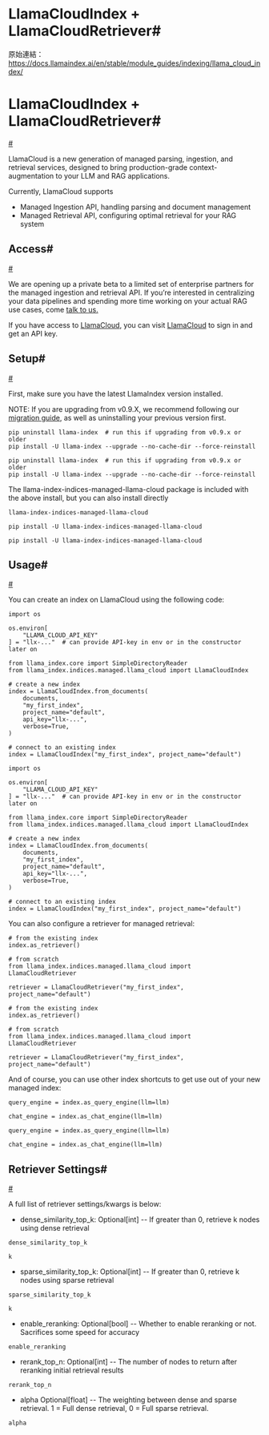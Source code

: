 # LlamaCloudIndex + LlamaCloudRetriever#

原始連結：https://docs.llamaindex.ai/en/stable/module_guides/indexing/llama_cloud_index/

# LlamaCloudIndex + LlamaCloudRetriever#

[#](https://docs.llamaindex.ai/en/stable/module_guides/indexing/llama_cloud_index/#llamacloudindex-llamacloudretriever)

LlamaCloud is a new generation of managed parsing, ingestion, and retrieval services, designed to bring production-grade context-augmentation to your LLM and RAG applications.

Currently, LlamaCloud supports

- Managed Ingestion API, handling parsing and document management
- Managed Retrieval API, configuring optimal retrieval for your RAG system
## Access#

[#](https://docs.llamaindex.ai/en/stable/module_guides/indexing/llama_cloud_index/#access)

We are opening up a private beta to a limited set of enterprise partners for the managed ingestion and retrieval API. If you’re interested in centralizing your data pipelines and spending more time working on your actual RAG use cases, come [talk to us.](https://www.llamaindex.ai/contact)

If you have access to [LlamaCloud](https://cloud.llamaindex.ai), you can visit [LlamaCloud](https://cloud.llamaindex.ai) to sign in and get an API key.

## Setup#

[#](https://docs.llamaindex.ai/en/stable/module_guides/indexing/llama_cloud_index/#setup)

First, make sure you have the latest LlamaIndex version installed.

NOTE: If you are upgrading from v0.9.X, we recommend following our [migration guide](https://docs.llamaindex.ai/en/stable/getting_started/v0_10_0_migration/), as well as uninstalling your previous version first.

```
pip uninstall llama-index  # run this if upgrading from v0.9.x or older
pip install -U llama-index --upgrade --no-cache-dir --force-reinstall
```

```
pip uninstall llama-index  # run this if upgrading from v0.9.x or older
pip install -U llama-index --upgrade --no-cache-dir --force-reinstall
```

The llama-index-indices-managed-llama-cloud package is included with the above install, but you can also install directly

```
llama-index-indices-managed-llama-cloud
```

```
pip install -U llama-index-indices-managed-llama-cloud
```

```
pip install -U llama-index-indices-managed-llama-cloud
```

## Usage#

[#](https://docs.llamaindex.ai/en/stable/module_guides/indexing/llama_cloud_index/#usage)

You can create an index on LlamaCloud using the following code:

```
import os

os.environ[
    "LLAMA_CLOUD_API_KEY"
] = "llx-..."  # can provide API-key in env or in the constructor later on

from llama_index.core import SimpleDirectoryReader
from llama_index.indices.managed.llama_cloud import LlamaCloudIndex

# create a new index
index = LlamaCloudIndex.from_documents(
    documents,
    "my_first_index",
    project_name="default",
    api_key="llx-...",
    verbose=True,
)

# connect to an existing index
index = LlamaCloudIndex("my_first_index", project_name="default")
```

```
import os

os.environ[
    "LLAMA_CLOUD_API_KEY"
] = "llx-..."  # can provide API-key in env or in the constructor later on

from llama_index.core import SimpleDirectoryReader
from llama_index.indices.managed.llama_cloud import LlamaCloudIndex

# create a new index
index = LlamaCloudIndex.from_documents(
    documents,
    "my_first_index",
    project_name="default",
    api_key="llx-...",
    verbose=True,
)

# connect to an existing index
index = LlamaCloudIndex("my_first_index", project_name="default")
```

You can also configure a retriever for managed retrieval:

```
# from the existing index
index.as_retriever()

# from scratch
from llama_index.indices.managed.llama_cloud import LlamaCloudRetriever

retriever = LlamaCloudRetriever("my_first_index", project_name="default")
```

```
# from the existing index
index.as_retriever()

# from scratch
from llama_index.indices.managed.llama_cloud import LlamaCloudRetriever

retriever = LlamaCloudRetriever("my_first_index", project_name="default")
```

And of course, you can use other index shortcuts to get use out of your new managed index:

```
query_engine = index.as_query_engine(llm=llm)

chat_engine = index.as_chat_engine(llm=llm)
```

```
query_engine = index.as_query_engine(llm=llm)

chat_engine = index.as_chat_engine(llm=llm)
```

## Retriever Settings#

[#](https://docs.llamaindex.ai/en/stable/module_guides/indexing/llama_cloud_index/#retriever-settings)

A full list of retriever settings/kwargs is below:

- dense_similarity_top_k: Optional[int] -- If greater than 0, retrieve k nodes using dense retrieval
```
dense_similarity_top_k
```

```
k
```

- sparse_similarity_top_k: Optional[int] -- If greater than 0, retrieve k nodes using sparse retrieval
```
sparse_similarity_top_k
```

```
k
```

- enable_reranking: Optional[bool] -- Whether to enable reranking or not. Sacrifices some speed for accuracy
```
enable_reranking
```

- rerank_top_n: Optional[int] -- The number of nodes to return after reranking initial retrieval results
```
rerank_top_n
```

- alpha Optional[float] -- The weighting between dense and sparse retrieval. 1 = Full dense retrieval, 0 = Full sparse retrieval.
```
alpha
```

